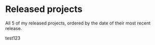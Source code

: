# Released projects

All <!-- release_count starts -->5<!-- release_count ends --> of my released projects, ordered by the date of their most recent release.

<!-- recent_releases starts -->
test123
<!-- recent_releases ends -->
